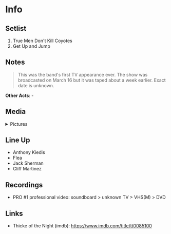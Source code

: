 # Info

## Setlist

1. True Men Don't Kill Coyotes
2. Get Up and Jump

## Notes

> This was the band's first TV appearance ever. The show was broadcasted on March 16 but it was taped about a week earlier. Exact date is unknown.

**Other Acts**: -

## Media 

<details>
  <summary>Pictures</summary>
  <img alt="Clipping" title="Clipping" src="19840316.jpg" height="200" />
</details>

## Line Up

* Anthony Kiedis
* Flea
* Jack Sherman
* Cliff Martinez

## Recordings

* PRO #1 professional video: soundboard > unknown TV > VHS(M) > DVD

## Links

* Thicke of the Night (imdb): https://www.imdb.com/title/tt0085100